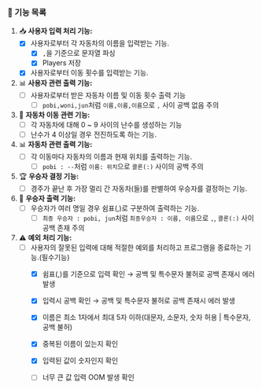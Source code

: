### **🌟 기능 목록**

1. 📥 **사용자 입력 처리 기능:**
   - [x] 사용자로부터 각 자동차의 이름을 입력받는 기능.
     - [x] `,`을 기준으로 문자열 파싱
     - [x] Players 저장
   - [x] 사용자로부터 이동 횟수를 입력받는 기능.

2. 📊 **사용자 관련 출력 기능:**
   - [ ] 사용자로부터 받은 자동차 이름 및 이동 횟수 출력 기능
     - [ ] `pobi,woni,jun`처럼 `이름,이름,이름`으로 `,` 사이 공백 없음 주의

3. 🚗 **자동차 이동 관련 기능:**
   - [ ] 각 자동차에 대해 0 ~ 9 사이의 난수를 생성하는 기능
   - [ ] 난수가 4 이상일 경우 전진하도록 하는 기능.

4. 📊 **자동차 관련 출력 기능:**
   - [ ] 각 이동마다 자동차의 이름과 현재 위치를 출력하는 기능.
      - [ ] `pobi : --`처럼 `이름: 위치`으로 `콜론(:)` 사이의 공백 주의
5. 🏆 **우승자 결정 기능:**
   - [ ] 경주가 끝난 후 가장 멀리 간 자동차(들)를 판별하여 우승자를 결정하는 기능.

6. 🏅 **우승자 출력 기능:**
   - [ ] 우승자가 여러 명일 경우 쉼표(,)로 구분하여 출력하는 기능.
     - [ ] `최종 우승자 : pobi, jun`처럼 `최종우승자 : 이름, 이름`으로 `,`, `콜론(:)` 사이 공백 존재 주의

7. ⚠️ **예외 처리 기능:**
   - [ ] 사용자의 잘못된 입력에 대해 적절한 예외를 처리하고 프로그램을 종료하는 기능.(필수기능)
     - [x] 쉼표(,)를 기준으로 입력 확인 → 공백 및  특수문자 불허로 공백 존재시 에러 발생
     - [x] 입력시 공백 확인 → 공백 및  특수문자 불허로 공백 존재시 에러 발생
     - [x] 이름은 최소 1자에서 최대 5자 이하(대문자, 소문자, 숫자 허용 | 특수문자, 공백 불허)
     - [x] 중복된 이름이 있는지 확인
     - [x] 입력된 값이 숫자인지 확인
     - [ ] 너무 큰 값 입력 OOM 발생 확인

